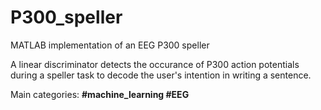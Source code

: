 # P300_speller
MATLAB implementation of an EEG P300 speller

A linear discriminator detects the occurance of P300 action potentials during a speller task to decode the user's intention in writing a sentence.

Main categories: ****#machine_learning #EEG****
